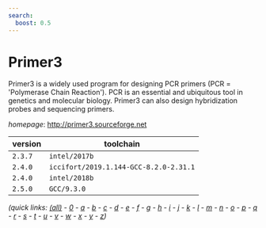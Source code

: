 ```yaml
---
search:
  boost: 0.5
---
```

# Primer3

Primer3 is a widely used program for designing PCR primers (PCR = 'Polymerase Chain Reaction').  PCR is an essential and ubiquitous tool in genetics and molecular biology.  Primer3 can also design hybridization probes and sequencing primers.

*homepage*: <http://primer3.sourceforge.net>

version | toolchain
--------|----------
``2.3.7`` | ``intel/2017b``
``2.4.0`` | ``iccifort/2019.1.144-GCC-8.2.0-2.31.1``
``2.4.0`` | ``intel/2018b``
``2.5.0`` | ``GCC/9.3.0``


*(quick links: [(all)](../index.md) - [0](../0/index.md) - [a](../a/index.md) - [b](../b/index.md) - [c](../c/index.md) - [d](../d/index.md) - [e](../e/index.md) - [f](../f/index.md) - [g](../g/index.md) - [h](../h/index.md) - [i](../i/index.md) - [j](../j/index.md) - [k](../k/index.md) - [l](../l/index.md) - [m](../m/index.md) - [n](../n/index.md) - [o](../o/index.md) - [p](../p/index.md) - [q](../q/index.md) - [r](../r/index.md) - [s](../s/index.md) - [t](../t/index.md) - [u](../u/index.md) - [v](../v/index.md) - [w](../w/index.md) - [x](../x/index.md) - [y](../y/index.md) - [z](../z/index.md))*

